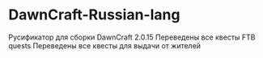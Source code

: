 # DawnCraft-Russian-lang
Русификатор для сборки DawnCraft 2.0.15
Переведены все квесты FTB quests
Переведены все квесты для выдачи от жителей
